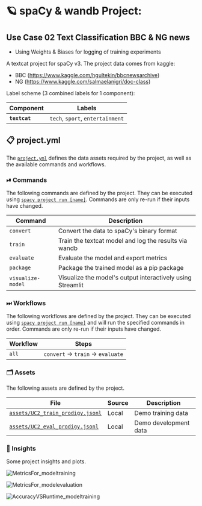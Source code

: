 <!-- SPACY PROJECT: AUTO-GENERATED DOCS START (do not remove) -->

# 🪐 spaCy & wandb Project: 
## Use Case 02 Text Classification BBC & NG news
+ Using Weights & Biases for logging of training experiments

A textcat project for spaCy v3. The project data comes from kaggle: 
+ BBC (https://www.kaggle.com/hgultekin/bbcnewsarchive)
+ NG (https://www.kaggle.com/salmaelanigri/doc-class)


Label scheme (3 combined labels for 1 component):

| Component | Labels |
| --- | --- |
| **`textcat`** | `tech`, `sport`, `entertainment` |


## 📋 project.yml

The [`project.yml`](project.yml) defines the data assets required by the
project, as well as the available commands and workflows.

### ⏯ Commands

The following commands are defined by the project. They
can be executed using [`spacy project run [name]`](https://spacy.io/api/cli#project-run).
Commands are only re-run if their inputs have changed.

| Command | Description |
| --- | --- |
| `convert` | Convert the data to spaCy's binary format |
| `train` | Train the textcat model and log the results via wandb |
| `evaluate` | Evaluate the model and export metrics |
| `package` | Package the trained model as a pip package |
| `visualize-model` | Visualize the model's output interactively using Streamlit |

### ⏭ Workflows

The following workflows are defined by the project. They
can be executed using [`spacy project run [name]`](https://spacy.io/api/cli#project-run)
and will run the specified commands in order. Commands are only re-run if their
inputs have changed.

| Workflow | Steps |
| --- | --- |
| `all` | `convert` &rarr; `train` &rarr; `evaluate` |

### 🗂 Assets

The following assets are defined by the project.

| File | Source | Description |
| --- | --- | --- |
| [`assets/UC2_train_prodigy.jsonl`](assets/UC2_train_prodigy.jsonl) | Local | Demo training data |
| [`assets/UC2_eval_prodigy.jsonl`](assets/UC2_eval_prodigy.jsonl) | Local | Demo development data |


### 💯 Insights

Some project insights and plots.

![MetricsFor_modeltraining](https://user-images.githubusercontent.com/52454409/133236738-85ee2c42-5ef1-494a-ad46-b8319595b2f4.png)

![MetricsFor_modelevaluation](https://user-images.githubusercontent.com/52454409/133237146-6e2ae384-c908-4813-8d2e-9f85e8b49862.png)

![AccuracyVSRuntime_modeltraining](https://user-images.githubusercontent.com/52454409/133237193-49b8e4a4-a5f5-4224-a6c2-27f6bf74c883.png)


<!-- SPACY PROJECT: AUTO-GENERATED DOCS END (do not remove) -->
